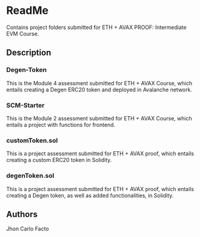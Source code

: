 # ReadMe

Contains project folders submitted for ETH + AVAX PROOF: Intermediate EVM Course.

## Description

### Degen-Token

This is the Module 4 assessment submitted for ETH + AVAX Course, which entails creating a Degen ERC20 token and deployed in Avalanche network.

### SCM-Starter

This is the Module 2 assessment submitted for ETH + AVAX Course, which entails a project with functions for frontend.

### customToken.sol

This is a project assessment submitted for ETH + AVAX proof, which entails creating a custom ERC20 token in Solidity.

### degenToken.sol

This is a project assessment submitted for ETH + AVAX proof, which entails creating a Degen token, as well as added functionalities, in Solidity.

## Authors

Jhon Carlo Facto

